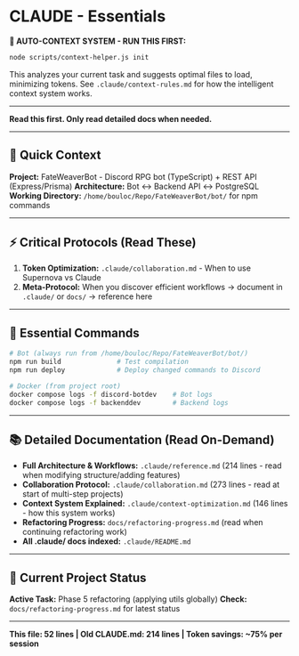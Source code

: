 # CLAUDE - Essentials

**🤖 AUTO-CONTEXT SYSTEM - RUN THIS FIRST:**

```bash
node scripts/context-helper.js init
```

This analyzes your current task and suggests optimal files to load, minimizing tokens.
See `.claude/context-rules.md` for how the intelligent context system works.

---

**Read this first. Only read detailed docs when needed.**

---

## 🎯 Quick Context

**Project:** FateWeaverBot - Discord RPG bot (TypeScript) + REST API (Express/Prisma)
**Architecture:** Bot ↔ Backend API ↔ PostgreSQL
**Working Directory:** `/home/bouloc/Repo/FateWeaverBot/bot/` for npm commands

---

## ⚡ Critical Protocols (Read These)

1. **Token Optimization:** `.claude/collaboration.md` - When to use Supernova vs Claude
2. **Meta-Protocol:** When you discover efficient workflows → document in `.claude/` or `docs/` → reference here

---

## 🔧 Essential Commands

```bash
# Bot (always run from /home/bouloc/Repo/FateWeaverBot/bot/)
npm run build              # Test compilation
npm run deploy             # Deploy changed commands to Discord

# Docker (from project root)
docker compose logs -f discord-botdev    # Bot logs
docker compose logs -f backenddev        # Backend logs
```

---

## 📚 Detailed Documentation (Read On-Demand)

- **Full Architecture & Workflows:** `.claude/reference.md` (214 lines - read when modifying structure/adding features)
- **Collaboration Protocol:** `.claude/collaboration.md` (273 lines - read at start of multi-step projects)
- **Context System Explained:** `.claude/context-optimization.md` (146 lines - how this system works)
- **Refactoring Progress:** `docs/refactoring-progress.md` (read when continuing refactoring work)
- **All .claude/ docs indexed:** `.claude/README.md`

---

## 🎯 Current Project Status

**Active Task:** Phase 5 refactoring (applying utils globally)
**Check:** `docs/refactoring-progress.md` for latest status

---

**This file: 52 lines | Old CLAUDE.md: 214 lines | Token savings: ~75% per session**

